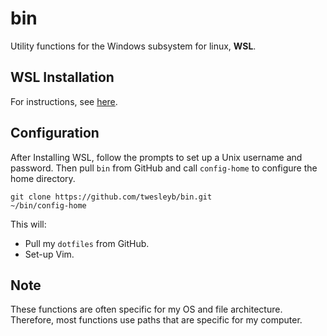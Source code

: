 # bin
Utility functions for the Windows subsystem for linux, __WSL__.

## WSL Installation
For instructions, see [here](https://docs.microsoft.com/en-us/windows/wsl/install-win10).

## Configuration
After Installing WSL, follow the prompts to set up a Unix username and password.
Then pull `bin` from GitHub and call `config-home` to configure the home directory.
```
git clone https://github.com/twesleyb/bin.git
~/bin/config-home
```
This will:
* Pull my `dotfiles` from GitHub.
* Set-up Vim.

## Note
These functions are often specific for my OS and file architecture.
Therefore, most functions use paths that are specific for my computer.

